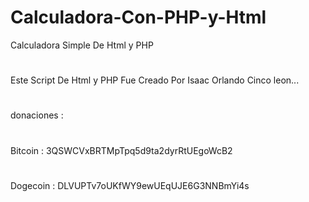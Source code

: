 # Calculadora-Con-PHP-y-Html
Calculadora Simple De Html y PHP
#
Este Script De Html y PHP Fue Creado Por Isaac Orlando Cinco leon...
#
donaciones :
#
Bitcoin : 3QSWCVxBRTMpTpq5d9ta2dyrRtUEgoWcB2
#
Dogecoin : DLVUPTv7oUKfWY9ewUEqUJE6G3NNBmYi4s 
#
